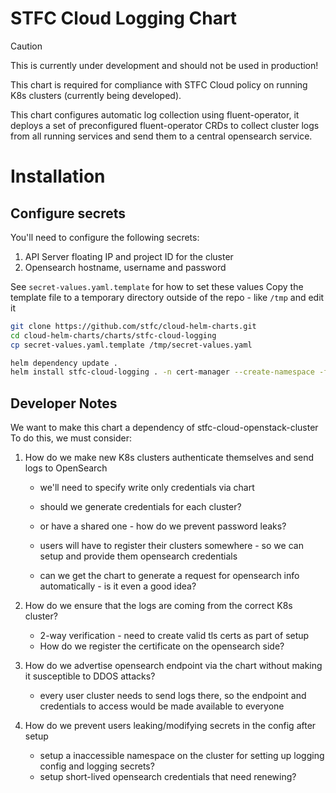 # STFC Cloud Logging Chart

> [!CAUTION]
> This is currently under development and should not be used in production!

This chart is required for compliance with STFC Cloud policy on running K8s clusters (currently being developed). 

This chart configures automatic log collection using fluent-operator, it deploys a set of preconfigured fluent-operator CRDs to collect cluster logs from all running services and send them to a central opensearch service.   

# Installation

## Configure secrets

You'll need to configure the following secrets:
1. API Server floating IP and project ID for the cluster 
2. Opensearch hostname, username and password
   
See `secret-values.yaml.template` for how to set these values 
Copy the template file to a temporary directory outside of the repo - like `/tmp` and edit it

```bash
git clone https://github.com/stfc/cloud-helm-charts.git
cd cloud-helm-charts/charts/stfc-cloud-logging
cp secret-values.yaml.template /tmp/secret-values.yaml
``` 

```bash
helm dependency update .
helm install stfc-cloud-logging . -n cert-manager --create-namespace -f /tmp/secret-values.yaml
```

## Developer Notes

We want to make this chart a dependency of stfc-cloud-openstack-cluster
To do this, we must consider:

1. How do we make new K8s clusters authenticate themselves and send logs to OpenSearch
   - we'll need to specify write only credentials via chart
   - should we generate credentials for each cluster?
   - or have a shared one - how do we prevent password leaks?

   - users will have to register their clusters somewhere - so we can setup and provide them opensearch credentials 
   - can we get the chart to generate a request for opensearch info automatically - is it even a good idea?
  
2. How do we ensure that the logs are coming from the correct K8s cluster?
    - 2-way verification - need to create valid tls certs as part of setup 
    - How do we register the certificate on the opensearch side?

3. How do we advertise opensearch endpoint via the chart without making it susceptible to DDOS attacks?
    - every user cluster needs to send logs there, so the endpoint and credentials to access would be made available to everyone

4. How do we prevent users leaking/modifying secrets in the config after setup 
    - setup a inaccessible namespace on the cluster for setting up logging config and logging secrets?
    - setup short-lived opensearch credentials that need renewing?




